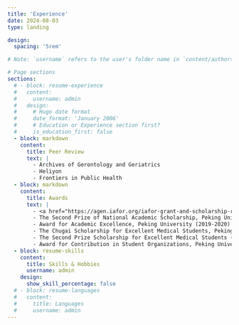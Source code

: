 ```yaml
---
title: 'Experience'
date: 2024-08-03
type: landing

design:
  spacing: '5rem'

# Note: `username` refers to the user's folder name in `content/authors/`

# Page sections
sections:
  # - block: resume-experience
  #   content:
  #     username: admin
  #   design:
  #     # Hugo date format
  #     date_format: 'January 2006'
  #     # Education or Experience section first?
  #     is_education_first: false
  - block: markdown
    content:
      title: Peer Review
      text: |
        - Archives of Gerontology and Geriatrics
        - Heliyon
        - Frontiers in Public Health
  - block: markdown
    content:
      title: Awards
      text: |
        - <a href="https://agen.iafor.org/iafor-grant-and-scholarship-recipients-agen2024/">**IAFOR Scholarship**</a>, The International Academic Forum (2024)
        - The Second Prize of National Academic Scholarship, Peking University (2021-2022, 2020-2021)
        - Award for Academic Excellence, Peking University (2019-2020)
        - The Chugai Scholarship for Excellent Medical Students, Peking University (2018-2019)
        - The Second Prize Scholarship for Excellent Medical Students (The Eisai [China] Pharmaceutical Scholarship), Peking University (2017-2018)
        - Award for Contribution in Student Organizations, Peking University (2017-2018, 2018-2019)
  - block: resume-skills
    content:
      title: Skills & Hobbies
      username: admin
    design:
      show_skill_percentage: false
  # - block: resume-languages
  #   content:
  #     title: Languages
  #     username: admin
---
```

